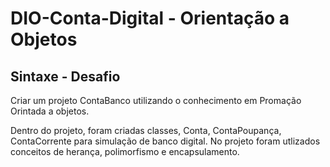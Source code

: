 # DIO-Conta-Digital - Orientação a Objetos

## Sintaxe - Desafio

Criar um projeto ContaBanco utilizando o conhecimento em Promação Orintada a objetos.

Dentro do projeto, foram criadas classes, Conta, ContaPoupança, ContaCorrente para simulação
de banco digital.
No projeto foram utlizados conceitos de herança, polimorfismo e encapsulamento.
